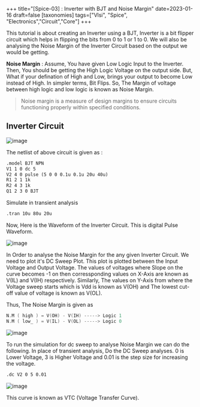 +++
title="[Spice-03] : Inverter with BJT and Noise Margin"
date=2023-01-16
draft=false
[taxonomies]
tags=["Vlsi", "Spice", "Electronics","Circuit","Core"]
+++

This tutorial is about creating an Inverter using a BJT, Inverter is a bit flipper circuit which helps in flipping the bits from 0 to 1 or 1 to 0. We will also be analysing the Noise Margin of the Inverter Circuit based on the output we would be getting.

**Noise Margin** : Assume, You have given Low Logic Input to the Inverter. Then, You should be getting the High Logic Voltage on the output side. But, What if your defination of High and Low, brings your output to become Low instead of High. In simpler terms, Bit Flips. So, The Margin of voltage between high logic and low logic is known as Noise Margin. 

> Noise margin is a measure of design margins to ensure circuits functioning properly within specified conditions.


##  Inverter Circuit
![image](https://user-images.githubusercontent.com/79367883/212626542-ce9022c8-e121-40e6-80c7-19a16cde8791.png)

The netlist of above circuit is given as :
```markdown
.model BJT NPN
V1 1 0 dc 5
V2 4 0 pulse (5 0 0 0.1u 0.1u 20u 40u)
R1 2 1 1k
R2 4 3 1k
Q1 2 3 0 BJT
```

Simulate in transient analysis
```markdown
.tran 10u 80u 20u
```

Now, Here is the Waveform of the Inverter Circuit. This is digital Pulse Waveform.

![image](https://user-images.githubusercontent.com/79367883/212629006-ba2db716-2e75-420a-b38d-ec5fb03ee57b.png)

In Order to analyse the Noise Margin for the any given Inverter Circuit. We need to plot it's DC Sweep Plot. This plot is plotted between the Input Voltage and Output Voltage. The values of voltages where Slope on the curve becomes -1 on then corressponding values on X-Axis are known as V(IL) and V(IH) respectively. Similarly, The values on Y-Axis from where the Voltage sweep starts which is Vdd is known as V(OH) and The lowest cut-off value of voltage is known as V(OL).

Thus, The Noise Margin is given as 
```c
N.M ( high ) = V(OH) - V(IH) -----> Logic 1
N.M ( low_ ) = V(IL) - V(OL) -----> Logic 0
```

![image](https://www.vlsisystemdesign.com/wp-content/uploads/2017/05/nm2.jpg)

To run the simulation for dc sweep to analyse Noise Margin we can do the following. 
In place of transient analysis, Do the DC Sweep analyses. 0 is Lower Voltage, 3 is Higher Voltage and 0.01 is the step size for increasing the voltage. 

```markdown
.dc V2 0 5 0.01
```
![image](https://user-images.githubusercontent.com/79367883/212763682-cec4fbf8-2673-4446-9916-fcb25ae9215f.png)

This curve is known as VTC (Voltage Transfer Curve).
